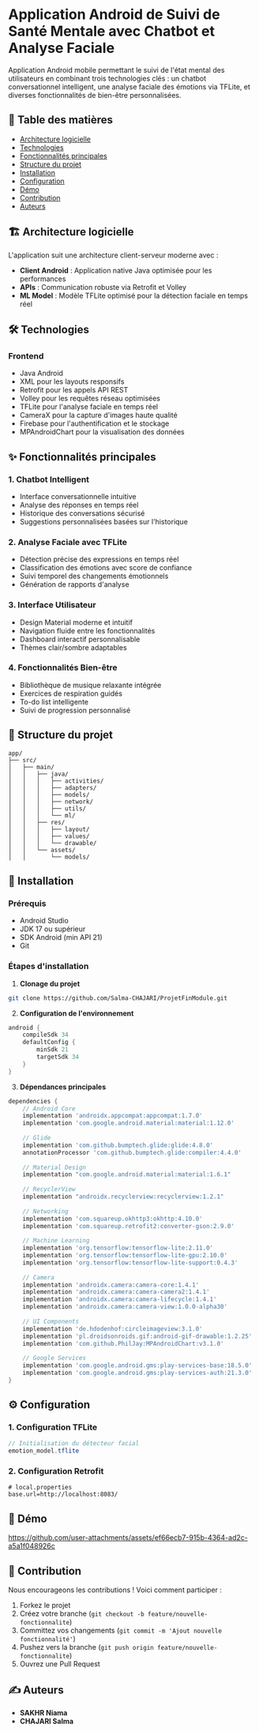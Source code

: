 # Application Android de Suivi de Santé Mentale avec Chatbot et Analyse Faciale

Application Android mobile permettant le suivi de l'état mental des utilisateurs en combinant trois technologies clés : un chatbot conversationnel intelligent, une analyse faciale des émotions via TFLite, et diverses fonctionnalités de bien-être personnalisées.

## 📑 Table des matières

- [Architecture logicielle](#architecture-logicielle)
- [Technologies](#technologies)
- [Fonctionnalités principales](#fonctionnalités-principales)
- [Structure du projet](#structure-du-projet)
- [Installation](#installation)
- [Configuration](#configuration)
- [Démo](#démo)
- [Contribution](#contribution)
- [Auteurs](#auteurs)

## 🏗 Architecture logicielle

L'application suit une architecture client-serveur moderne avec :

- **Client Android** : Application native Java optimisée pour les performances
- **APIs** : Communication robuste via Retrofit et Volley
- **ML Model** : Modèle TFLite optimisé pour la détection faciale en temps réel

## 🛠 Technologies

### Frontend
- Java Android 
- XML pour les layouts responsifs
- Retrofit pour les appels API REST
- Volley pour les requêtes réseau optimisées
- TFLite pour l'analyse faciale en temps réel
- CameraX pour la capture d'images haute qualité
- Firebase pour l'authentification et le stockage
- MPAndroidChart pour la visualisation des données

## ✨ Fonctionnalités principales

### 1. Chatbot Intelligent
- Interface conversationnelle intuitive
- Analyse des réponses en temps réel
- Historique des conversations sécurisé
- Suggestions personnalisées basées sur l'historique

### 2. Analyse Faciale avec TFLite
- Détection précise des expressions en temps réel
- Classification des émotions avec score de confiance
- Suivi temporel des changements émotionnels
- Génération de rapports d'analyse

### 3. Interface Utilisateur
- Design Material moderne et intuitif
- Navigation fluide entre les fonctionnalités
- Dashboard interactif personnalisable
- Thèmes clair/sombre adaptables

### 4. Fonctionnalités Bien-être
- Bibliothèque de musique relaxante intégrée
- Exercices de respiration guidés
- To-do list intelligente
- Suivi de progression personnalisé

## 📁 Structure du projet

```
app/
├── src/
│   ├── main/
│   │   ├── java/
│   │   │   ├── activities/
│   │   │   ├── adapters/
│   │   │   ├── models/
│   │   │   ├── network/
│   │   │   ├── utils/
│   │   │   └── ml/
│   │   ├── res/
│   │   │   ├── layout/
│   │   │   ├── values/
│   │   │   └── drawable/
│   │   └── assets/
│   │       └── models/
```

## 🚀 Installation

### Prérequis
- Android Studio 
- JDK 17 ou supérieur
- SDK Android (min API 21)
- Git

### Étapes d'installation

1. **Clonage du projet**
```bash
git clone https://github.com/Salma-CHAJARI/ProjetFinModule.git
```

2. **Configuration de l'environnement**
```gradle
android {
    compileSdk 34
    defaultConfig {
        minSdk 21
        targetSdk 34
    }
}
```

3. **Dépendances principales**
```gradle
dependencies {
    // Android Core
    implementation 'androidx.appcompat:appcompat:1.7.0'
    implementation 'com.google.android.material:material:1.12.0'
    
    // Glide
    implementation 'com.github.bumptech.glide:glide:4.8.0'
    annotationProcessor 'com.github.bumptech.glide:compiler:4.4.0'
    
    // Material Design
    implementation "com.google.android.material:material:1.6.1"
    
    // RecyclerView
    implementation "androidx.recyclerview:recyclerview:1.2.1"
    
    // Networking
    implementation 'com.squareup.okhttp3:okhttp:4.10.0'
    implementation 'com.squareup.retrofit2:converter-gson:2.9.0'
    
    // Machine Learning
    implementation 'org.tensorflow:tensorflow-lite:2.11.0'
    implementation 'org.tensorflow:tensorflow-lite-gpu:2.10.0'
    implementation 'org.tensorflow:tensorflow-lite-support:0.4.3'
    
    // Camera
    implementation 'androidx.camera:camera-core:1.4.1'
    implementation 'androidx.camera:camera-camera2:1.4.1'
    implementation 'androidx.camera:camera-lifecycle:1.4.1'
    implementation 'androidx.camera:camera-view:1.0.0-alpha30'
    
    // UI Components
    implementation 'de.hdodenhof:circleimageview:3.1.0'
    implementation 'pl.droidsonroids.gif:android-gif-drawable:1.2.25'
    implementation 'com.github.PhilJay:MPAndroidChart:v3.1.0'
    
    // Google Services
    implementation 'com.google.android.gms:play-services-base:18.5.0'
    implementation 'com.google.android.gms:play-services-auth:21.3.0'
}
```

## ⚙️ Configuration

### 1. Configuration TFLite
```java
// Initialisation du détecteur facial
emotion_model.tflite
```

### 2. Configuration Retrofit
```properties
# local.properties
base.url=http://localhost:8083/
```

## 🎯 Démo

https://github.com/user-attachments/assets/ef66ecb7-915b-4364-ad2c-a5a1f048926c

## 🤝 Contribution

Nous encourageons les contributions ! Voici comment participer :

1. Forkez le projet
2. Créez votre branche (`git checkout -b feature/nouvelle-fonctionnalite`)
3. Committez vos changements (`git commit -m 'Ajout nouvelle fonctionnalité'`)
4. Pushez vers la branche (`git push origin feature/nouvelle-fonctionnalite`)
5. Ouvrez une Pull Request

## ✍️ Auteurs

- **SAKHR Niama**
- **CHAJARI Salma**
